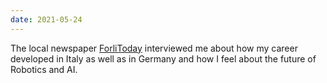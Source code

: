 ```yaml
---
date: 2021-05-24
---
```


The local newspaper <a href="https://www.forlitoday.it/cronaca/forlivese-esperto-stretta-mano-robotica.html" target="_blank">ForliToday</a> interviewed me about how my career developed in Italy as well as in Germany and how I feel about the future of Robotics and AI.

